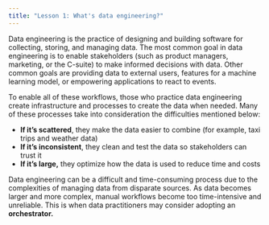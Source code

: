 ```yaml
---
title: "Lesson 1: What's data engineering?"
---
```


Data engineering is the practice of designing and building software for collecting, storing, and managing data. The most common goal in data engineering is to enable stakeholders (such as product managers, marketing, or the C-suite) to make informed decisions with data. Other common goals are providing data to external users, features for a machine learning model, or empowering applications to react to events.

To enable all of these workflows, those who practice data engineering create infrastructure and processes to create the data when needed. Many of these processes take into consideration the difficulties mentioned below:

*   **If it’s scattered**, they make the data easier to combine (for example, taxi trips and weather data)
*   **If it’s inconsistent**, they clean and test the data so stakeholders can trust it
*   **If it’s large,** they optimize how the data is used to reduce time and costs

Data engineering can be a difficult and time-consuming process due to the complexities of managing data from disparate sources. As data becomes larger and more complex, manual workflows become too time-intensive and unreliable. This is when data practitioners may consider adopting an **orchestrator.**

